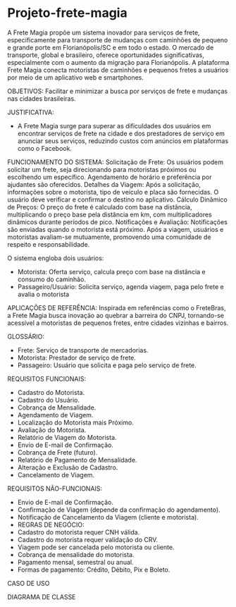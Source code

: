 # Projeto-frete-magia

A Frete Magia propõe um sistema inovador para serviços de frete, especificamente para transporte de mudanças com caminhões de pequeno e grande porte em Florianópolis/SC e em todo o estado. O mercado de transporte, global e brasileiro, oferece oportunidades significativas, especialmente com o aumento da migração para Florianópolis. A plataforma Frete Magia conecta motoristas de caminhões e pequenos fretes a usuários por meio de um aplicativo web e smartphones.

OBJETIVOS:
Facilitar e minimizar a busca por serviços de frete e mudanças nas cidades brasileiras.

JUSTIFICATIVA:
- A Frete Magia surge para superar as dificuldades dos usuários em encontrar serviços de frete na cidade e dos prestadores de serviço em    anunciar seus serviços, reduzindo custos com anúncios em plataformas como o Facebook.

FUNCIONAMENTO DO SISTEMA:
Solicitação de Frete:
Os usuários podem solicitar um frete, seja direcionando para motoristas próximos ou escolhendo um específico. Agendamento de horário e preferência por ajudantes são oferecidos.
Detalhes da Viagem:
Após a solicitação, informações sobre o motorista, tipo de veículo e placa são fornecidas. O usuário deve verificar e confirmar o destino no aplicativo.
Cálculo Dinâmico de Preços:
O preço do frete é calculado com base na distância, multiplicando o preço base pela distância em km, com multiplicadores dinâmicos durante períodos de pico.
Notificações e Avaliação:
Notificações são enviadas quando o motorista está próximo. Após a viagem, usuários e motoristas avaliam-se mutuamente, promovendo uma comunidade de respeito e responsabilidade.

O sistema engloba dois usuários:
- Motorista: Oferta serviço, calcula preço com base na distância e consumo do caminhão.
- Passageiro/Usuário: Solicita serviço, agenda viagem, paga pelo frete e avalia o motorista

APLICAÇÕES DE REFERÊNCIA:
Inspirada em referências como o FreteBras, a Frete Magia busca inovação ao quebrar a barreira do CNPJ, tornando-se acessível a motoristas de pequenos fretes, entre cidades vizinhas e bairros.

GLOSSÁRIO:
- Frete: Serviço de transporte de mercadorias.
- Motorista: Prestador de serviço de frete.
- Passageiro: Usuário que solicita e paga pelo serviço de frete.

REQUISITOS FUNCIONAIS:
- Cadastro do Motorista.
- Cadastro do Usuário.
- Cobrança de Mensalidade.
- Agendamento de Viagem.
- Localização do Motorista mais Próximo.
- Avaliação do Motorista.
- Relatório de Viagem do Motorista.
- Envio de E-mail de Confirmação.
- Cobrança de Frete (futuro).
- Relatório de Pagamento de Mensalidade.
- Alteração e Exclusão de Cadastro.
- Cancelamento de Viagem.

REQUISITOS NÃO-FUNCIONAIS:
- Envio de E-mail de Confirmação.
- Confirmação de Viagem (depende da confirmação do agendamento).
- Notificação de Cancelamento da Viagem (cliente e motorista).
- REGRAS DE NEGÓCIO:
- Cadastro do motorista requer CNH válida.
- Cadastro do motorista requer validação do CRV.
- Viagem pode ser cancelada pelo motorista ou cliente.
- Cobrança de mensalidade do motorista.
- Pagamento mensal, semestral ou anual.
- Formas de pagamento: Crédito, Débito, Pix e Boleto.

CASO DE USO

DIAGRAMA DE CLASSE
